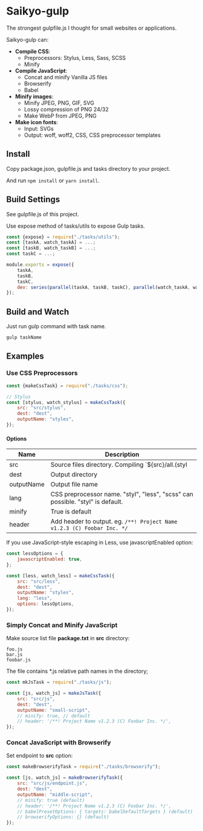 # Saikyo-gulp

The strongest gulpfile.js I thought for small websites or applications.

Saikyo-gulp can:

- **Compile CSS**:
	- Preprocessors: Stylus, Less, Sass, SCSS
	- Minify
- **Compile JavaScript**:
	- Concat and minify Vanilla JS files
	- Browserify
	- Babel
- **Minify images**:
	- Minify JPEG, PNG, GIF, SVG
	- Lossy compression of PNG 24/32
	- Make WebP from JPEG, PNG
- **Make icon fonts**:
	- Input: SVGs
	- Output: woff, woff2, CSS, CSS preprocessor templates

## Install

Copy package.json, gulpfile.js and tasks directory to your project.

And run `npm install` or `yarn install`.

## Build Settings

See gulpfile.js of this project.

Use expose method of tasks/utils to expose Gulp tasks.

```JavaScript
const {expose} = require("./tasks/utils");
const [taskA, watch_taskA] = ...;
const [taskB, watch_taskB] = ...;
const taskC = ...;

module.exports = expose({
	taskA,
	taskB,
	taskC,
	dev: series(parallel(taskA, taskB, taskC), parallel(watch_taskA, watch_taskB)),
});
```

## Build and Watch

Just run gulp command with task name.

```
gulp taskName
```

## Examples

### Use CSS Preprocessors

```JavaScript
const {makeCssTask} = require("./tasks/css");

// Stylus
const [stylus, watch_stylus] = makeCssTask({
	src: "src/stylus",
	dest: "dest",
	outputName: "styles",
});
```

#### Options

| Name | Description |
| ---- | ----------- |
| src  | Source files directory. Compiling `${src}/all.(styl|less|scss)` |
| dest | Output directory |
| outputName | Output file name |
| lang | CSS preprocessor name. "styl", "less", "scss" can possible. "styl" is default. |
| minify | True is default |
| header | Add header to output. eg. `/**! Project Name v1.2.3 (C) Foobar Inc. */` |

If you use JavaScript-style escaping in Less, use javascriptEnabled option:

```JavaScript
const lessOptions = {
	javascriptEnabled: true,
};

const [less, watch_less] = makeCssTask({
	src: "src/less",
	dest: "dest",
	outputName: "styles",
	lang: "less",
	options: lessOptions,
});
```

### Simply Concat and Minify JavaScript

Make source list file **package.txt** in **src** directory:

```
foo.js
bar.js
foobar.js
```

The file contains *.js relative path names in the directory;

```JavaScript
const mkJsTask = require("./tasks/js");

const [js, watch_js] = makeJsTask({
	src: "src/js",
	dest: "dest",
	outputName: "small-script",
	// minify: true, // default
	// header: '/**! Project Name v1.2.3 (C) Foobar Inc. */',
});
```

### Concat JavaScript with Browserify

Set endpoint to **src** option:

```JavaScript
const makeBrowserifyTask = require("./tasks/browserify");

const [js, watch_js] = makeBrowserifyTask({
	src: "src/js/endpoint.js",
	dest: "dest",
	outputName: "middle-script",
	// minify: true (default)
	// header: '/**! Project Name v1.2.3 (C) Foobar Inc. */',
	// babelPresetOptions: { targets: babelDefaultTargets } (default)
	// browserifyOptions: {} (default)
});
```
